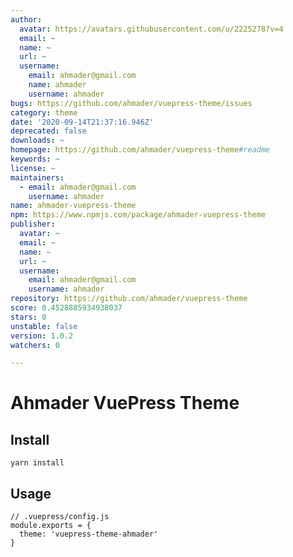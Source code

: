 ```yaml
---
author:
  avatar: https://avatars.githubusercontent.com/u/2225278?v=4
  email: ~
  name: ~
  url: ~
  username:
    email: ahmader@gmail.com
    name: ahmader
    username: ahmader
bugs: https://github.com/ahmader/vuepress-theme/issues
category: theme
date: '2020-09-14T21:37:16.946Z'
deprecated: false
downloads: ~
homepage: https://github.com/ahmader/vuepress-theme#readme
keywords: ~
license: ~
maintainers:
  - email: ahmader@gmail.com
    username: ahmader
name: ahmader-vuepress-theme
npm: https://www.npmjs.com/package/ahmader-vuepress-theme
publisher:
  avatar: ~
  email: ~
  name: ~
  url: ~
  username:
    email: ahmader@gmail.com
    username: ahmader
repository: https://github.com/ahmader/vuepress-theme
score: 0.4528885934938037
stars: 0
unstable: false
version: 1.0.2
watchers: 0

---
```


# Ahmader VuePress Theme

## Install
```
yarn install
```

## Usage
```
// .vuepress/config.js
module.exports = {
  theme: 'vuepress-theme-ahmader'
}
```
